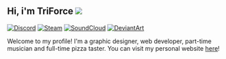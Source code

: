 ## Hi, i'm TriForce ![](https://user-images.githubusercontent.com/16083854/88866272-2ad58980-d1d8-11ea-826a-bbf64cddd3e9.gif)

[![Discord](https://img.shields.io/badge/Discord-TriForce%238785-7289DA.svg?logo=discord&style=flat)](https://discord.com)
[![Steam](https://img.shields.io/badge/Steam-TriForce__JK2-blue?style=flat&logo=steam&logoColor=white)](https://steamcommunity.com/id/triforce_jk2)
[![SoundCloud](https://img.shields.io/badge/SoundCloud-TriForcePianist-red?style=flat&logo=soundcloud&logoColor=white)](https://soundcloud.com/triforcepianist)
[![DeviantArt](https://img.shields.io/badge/DeviantArt-TriForceDesigner-brightgreen?style=flat&logo=deviantart&logoColor=white)](https://deviantart.com/triforcedesigner)

Welcome to my profile! I'm a graphic designer, web developer, part-time musician and full-time pizza taster. You can visit my personal website [here](https://triforce.dev)!
